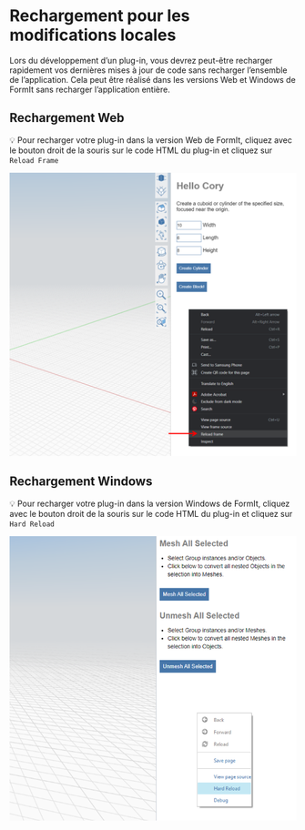 # Rechargement pour les modifications locales

Lors du développement d’un plug-in, vous devrez peut-être recharger rapidement vos dernières mises à jour de code sans recharger l’ensemble de l’application. Cela peut être réalisé dans les versions Web et Windows de FormIt sans recharger l’application entière.

## Rechargement Web

💡 Pour recharger votre plug-in dans la version Web de FormIt, cliquez avec le bouton droit de la souris sur le code HTML du plug-in et cliquez sur `Reload Frame`

![](<../../../.gitbook/assets/d11 (1).png>)

## Rechargement Windows

💡 Pour recharger votre plug-in dans la version Windows de FormIt, cliquez avec le bouton droit de la souris sur le code HTML du plug-in et cliquez sur `Hard Reload`

![](../../../.gitbook/assets/d18.png)
